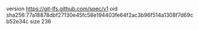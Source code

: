 version https://git-lfs.github.com/spec/v1
oid sha256:77a18878dbf27130e45fc58e194403fe64f2ac3b96f514a1308f7d69cb52e34c
size 236
